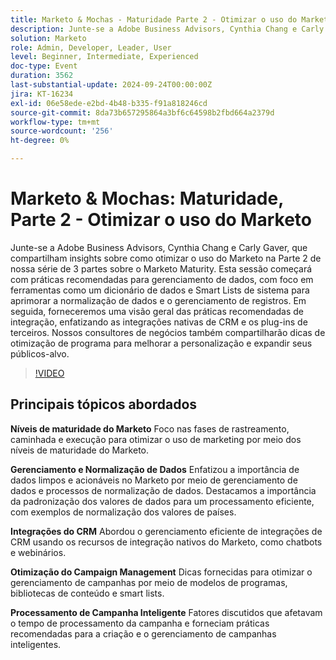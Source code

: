 ```yaml
---
title: Marketo & Mochas - Maturidade Parte 2 - Otimizar o uso do Marketo
description: Junte-se a Adobe Business Advisors, Cynthia Chang e Carly Gaver, na Parte 2 da série Marketo Maturity, com foco no gerenciamento de dados, integrações de CRM e otimização de campanha para aprimorar o uso do Marketo, com perguntas e respostas ao vivo.
solution: Marketo
role: Admin, Developer, Leader, User
level: Beginner, Intermediate, Experienced
doc-type: Event
duration: 3562
last-substantial-update: 2024-09-24T00:00:00Z
jira: KT-16234
exl-id: 06e58ede-e2bd-4b48-b335-f91a818246cd
source-git-commit: 8da73b657295864a3bf6c64598b2fbd664a2379d
workflow-type: tm+mt
source-wordcount: '256'
ht-degree: 0%

---
```


# Marketo &amp; Mochas: Maturidade, Parte 2 - Otimizar o uso do Marketo

Junte-se a Adobe Business Advisors, Cynthia Chang e Carly Gaver, que compartilham insights sobre como otimizar o uso do Marketo na Parte 2 de nossa série de 3 partes sobre o Marketo Maturity. Esta sessão começará com práticas recomendadas para gerenciamento de dados, com foco em ferramentas como um dicionário de dados e Smart Lists de sistema para aprimorar a normalização de dados e o gerenciamento de registros. Em seguida, forneceremos uma visão geral das práticas recomendadas de integração, enfatizando as integrações nativas de CRM e os plug-ins de terceiros. Nossos consultores de negócios também compartilharão dicas de otimização de programa para melhorar a personalização e expandir seus públicos-alvo.

>[!VIDEO](https://video.tv.adobe.com/v/3434699/?learn=on)

## Principais tópicos abordados

**Níveis de maturidade do Marketo**
Foco nas fases de rastreamento, caminhada e execução para otimizar o uso de marketing por meio dos níveis de maturidade do Marketo.

**Gerenciamento e Normalização de Dados**
Enfatizou a importância de dados limpos e acionáveis no Marketo por meio de gerenciamento de dados e processos de normalização de dados.
Destacamos a importância da padronização dos valores de dados para um processamento eficiente, com exemplos de normalização dos valores de países.

**Integrações do CRM**
Abordou o gerenciamento eficiente de integrações de CRM usando os recursos de integração nativos do Marketo, como chatbots e webinários.

**Otimização do Campaign Management**
Dicas fornecidas para otimizar o gerenciamento de campanhas por meio de modelos de programas, bibliotecas de conteúdo e smart lists.

**Processamento de Campanha Inteligente**
Fatores discutidos que afetavam o tempo de processamento da campanha e forneciam práticas recomendadas para a criação e o gerenciamento de campanhas inteligentes.
